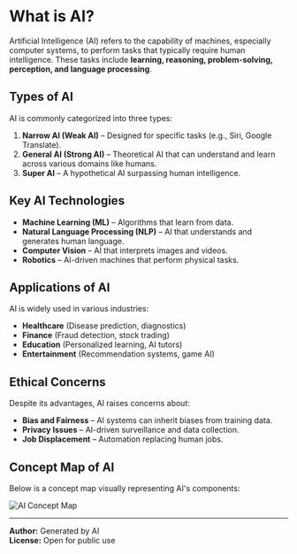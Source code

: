 # What is AI?

Artificial Intelligence (AI) refers to the capability of machines, especially computer systems, to perform tasks that typically require human intelligence. These tasks include **learning, reasoning, problem-solving, perception, and language processing**.

## Types of AI
AI is commonly categorized into three types:
1. **Narrow AI (Weak AI)** – Designed for specific tasks (e.g., Siri, Google Translate).
2. **General AI (Strong AI)** – Theoretical AI that can understand and learn across various domains like humans.
3. **Super AI** – A hypothetical AI surpassing human intelligence.

## Key AI Technologies
- **Machine Learning (ML)** – Algorithms that learn from data.
- **Natural Language Processing (NLP)** – AI that understands and generates human language.
- **Computer Vision** – AI that interprets images and videos.
- **Robotics** – AI-driven machines that perform physical tasks.

## Applications of AI
AI is widely used in various industries:
- **Healthcare** (Disease prediction, diagnostics)
- **Finance** (Fraud detection, stock trading)
- **Education** (Personalized learning, AI tutors)
- **Entertainment** (Recommendation systems, game AI)

## Ethical Concerns
Despite its advantages, AI raises concerns about:
- **Bias and Fairness** – AI systems can inherit biases from training data.
- **Privacy Issues** – AI-driven surveillance and data collection.
- **Job Displacement** – Automation replacing human jobs.

## Concept Map of AI
Below is a concept map visually representing AI's components:

![AI Concept Map](A_concept_map_illustrating_Artificial_Intelligence.png)

---
**Author:** Generated by AI  
**License:** Open for public use

